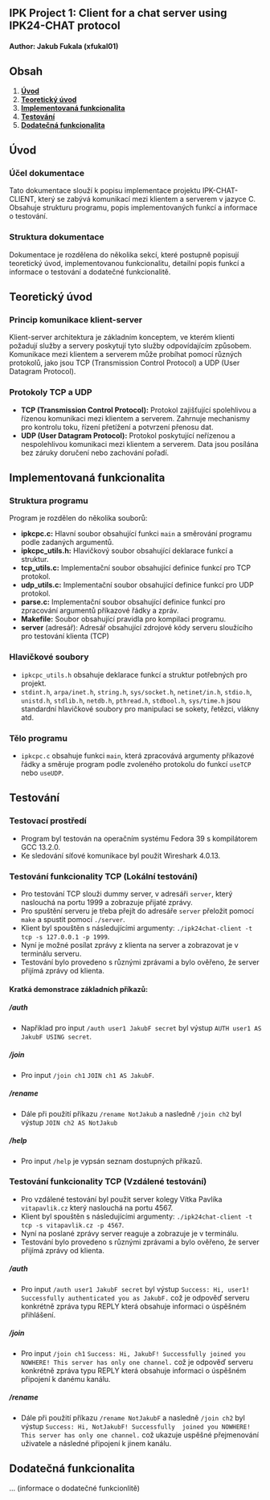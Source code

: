 ## IPK Project 1: Client for a chat server using IPK24-CHAT protocol

#### Author: Jakub Fukala (xfukal01)

## Obsah

1. [**Úvod**](#úvod)
2. [**Teoretický úvod**](#teoretický-úvod)
3. [**Implementovaná funkcionalita**](#implementovaná-funkcionalita)
4. [**Testování**](#testování)
5. [**Dodatečná funkcionalita**](#dodatečná-funkcionalita)

## Úvod

### Účel dokumentace
Tato dokumentace slouží k popisu implementace projektu IPK-CHAT-CLIENT, který se zabývá komunikací mezi klientem a serverem v jazyce C. Obsahuje strukturu programu, popis implementovaných funkcí a informace o testování.

### Struktura dokumentace
Dokumentace je rozdělena do několika sekcí, které postupně popisují teoretický úvod, implementovanou funkcionalitu, detailní popis funkcí a informace o testování a dodatečné funkcionalitě.

## Teoretický úvod

### Princip komunikace klient-server
Klient-server architektura je základním konceptem, ve kterém klienti požadují služby a servery poskytují tyto služby odpovídajícím způsobem. Komunikace mezi klientem a serverem může probíhat pomocí různých protokolů, jako jsou TCP (Transmission Control Protocol) a UDP (User Datagram Protocol).

### Protokoly TCP a UDP
- **TCP (Transmission Control Protocol):** Protokol zajišťující spolehlivou a řízenou komunikaci mezi klientem a serverem. Zahrnuje mechanismy pro kontrolu toku, řízení přetížení a potvrzení přenosu dat.
- **UDP (User Datagram Protocol):** Protokol poskytující neřízenou a nespolehlivou komunikaci mezi klientem a serverem. Data jsou posílána bez záruky doručení nebo zachování pořadí.

## Implementovaná funkcionalita

### Struktura programu
Program je rozdělen do několika souborů:
- **ipkcpc.c:** Hlavní soubor obsahující funkci `main` a směrování programu podle zadaných argumentů.
- **ipkcpc_utils.h:** Hlavičkový soubor obsahující deklarace funkcí a struktur.
- **tcp_utils.c:** Implementační soubor obsahující definice funkcí pro TCP protokol.
- **udp_utils.c:** Implementační soubor obsahující definice funkcí pro UDP protokol.
- **parse.c:** Implementační soubor obsahující definice funkcí pro zpracování argumentů příkazové řádky a zpráv.
- **Makefile:** Soubor obsahující pravidla pro kompilaci programu.
- **server** (adresář): Adresář obsahující zdrojové kódy serveru sloužícího pro testování klienta (TCP)

### Hlavičkové soubory
- `ipkcpc_utils.h` obsahuje deklarace funkcí a struktur potřebných pro projekt.
- `stdint.h`, `arpa/inet.h`, `string.h`, `sys/socket.h`, `netinet/in.h`, `stdio.h`, `unistd.h`, `stdlib.h`, `netdb.h`, `pthread.h`, `stdbool.h`, `sys/time.h` jsou standardní hlavičkové soubory pro manipulaci se sokety, řetězci, vlákny atd.

### Tělo programu
- `ipkcpc.c` obsahuje funkci `main`, která zpracovává argumenty příkazové řádky a směruje program podle zvoleného protokolu
do funkcí `useTCP` nebo `useUDP`.

  
## Testování

### Testovací prostředí
- Program byl testován na operačním systému Fedora 39 s kompilátorem GCC 13.2.0.
- Ke sledování síťové komunikace byl použit Wireshark 4.0.13.

### Testování funkcionality TCP (Lokální testování)
- Pro testování TCP slouži dummy server, v adresáři `server`, který naslouchá na portu 1999 a zobrazuje přijaté zprávy.
- Pro spuštění serveru je třeba přejít do adresáře `server` přeložit pomocí `make` a spustit pomocí `./server`.
- Klient byl spouštěn s následujícími argumenty: `./ipk24chat-client -t tcp -s 127.0.0.1 -p 1999`.
- Nyní je možné posílat zprávy z klienta na server a zobrazovat je v terminálu serveru.
- Testování bylo provedeno s různými zprávami a bylo ověřeno, že server přijímá zprávy od klienta.
#### Kratká demonstrace základních příkazů:
##### /auth
- Napřiklad pro input `/auth user1 JakubF secret` byl výstup `AUTH user1 AS JakubF USING secret`.
##### /join 
- Pro input `/join ch1`  `JOIN ch1 AS JakubF`.
##### /rename
- Dále při použití příkazu `/rename NotJakub` a nasledně `/join ch2` byl výstup `JOIN ch2 AS NotJakub `
##### /help
- Pro input `/help` je vypsán seznam dostupných příkazů.

### Testování funkcionality TCP (Vzdálené testování)

- Pro vzdálené testování byl použit server kolegy Vítka Pavlíka `vitapavlik.cz` který naslouchá na portu 4567.
- Klient byl spouštěn s následujícími argumenty: `./ipk24chat-client -t tcp -s vitapavlik.cz -p 4567`.
- Nyní na poslané zprávy server reaguje a zobrazuje je v terminálu.
- Testování bylo provedeno s různými zprávami a bylo ověřeno, že server přijímá zprávy od klienta.
##### /auth 
- Pro input `/auth user1 JakubF secret` byl výstup `Success: Hi, user1! Successfully authenticated you as JakubF.` což
je odpověď serveru konkrétně zpráva typu REPLY která obsahuje informaci o úspěšném přihlášení.

##### /join
- Pro input `/join ch1`  `Success: Hi, JakubF! Successfully joined you NOWHERE! This server has only one channel.` což 
je odpověď serveru konkrétně zpráva typu REPLY která obsahuje informaci o úspěšném připojení k danému kanálu.

##### /rename 
- Dále při použití příkazu `/rename NotJakubF` a nasledně `/join ch2` byl výstup `Success: Hi, NotJakubF! Successfully 
joined you NOWHERE! This server has only one channel.` což ukazuje uspěšné přejmenování uživatele a následné připojení
k jinem kanálu.







## Dodatečná funkcionalita

... (informace o dodatečné funkcionlitě)
